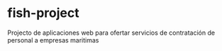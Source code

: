 # fish-project
Projecto de aplicaciones web para ofertar servicios de contratación de personal a empresas maritimas
